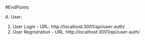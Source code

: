 #EndPoints

A. User: 
  1. User Login - 
      URL: http://localhost:3001/api/user-auth/ 
  2. User Regristration - 
      URL: http://localhost:3001/api/user-auth/
